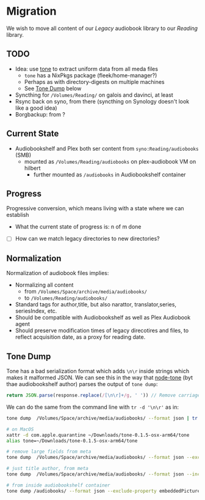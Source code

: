 # Migration

We wish to move all content of our _Legacy_ audiobook library to our _Reading_ library.

## TODO

- Idea: use [tone](https://github.com/sandreas/tone) to extract uniform data from all meda files
  - `tone` has a NixPkgs package (fleek/home-manager?)
  - Perhaps as with directory-digests on multiple machines
  - See [Tone Dump](#tone-dump) below
- Syncthing for `/Volumes/Reading/` on galois and davinci, at least
- Rsync back on syno, from there (syncthing on Synology doesn't look like a good idea)
- Borgbackup: from ?

## Current State

- Audiobookshelf and Plex both ser content from `syno:Reading/audiobooks` (SMB)
  - mounted as `/Volumes/Reading/audiobooks` on plex-audiobook VM on hilbert
    - further mounted as `/audiobooks` in Audiobookshelf container

## Progress

Progressive conversion, which means living with a state where we can establish

- What the current state of progress is: n of m done
- [ ] How can we match legacy directories to new directories?

## Normalization

Normalization of audiobook files implies:

- Normalizing all content
  - from `/Volumes/Space/archive/media/audiobooks/`
  - to `/Volumes/Reading/audiobooks/`
- Standard tags for author,title, but also narattor, translator,series, seriesIndex, etc.
- Should be compatible with Audiobookshelf as well as Plex Audiobook agent
- Should preserve modification times of legacy direcotires and files, to reflect acquisition date, as a proxy for reading date.

## Tone Dump

Tone has a bad serialization format which adds `\n\r` inside strings which makes it malformed JSON.
We can see this in the way that [node-tone](https://github.com/advplyr/node-tone/) (byt thae audiobookshelf author) parses the output of `tone dump`:

```js
return JSON.parse(response.replace(/[\n\r]+/g, ' ')) // Remove carriage returns`
```

We can do the same from the command line with `tr -d '\n\r'` as in:

```bash
tone dump  /Volumes/Space/archive/media/audiobooks/ --format json | tr -d '\n\r' | jq
```

```bash
# on MacOS
xattr -d com.apple.quarantine ~/Downloads/tone-0.1.5-osx-arm64/tone
alias tone=~/Downloads/tone-0.1.5-osx-arm64/tone

# remove large fields from meta
tone dump  /Volumes/Space/archive/media/audiobooks/ --format json --exclude-property embeddedPictures --exclude-property comment --exclude-property description | tr -d '\n\r' | jq

# just title author, from meta
tone dump  /Volumes/Space/archive/media/audiobooks/ --format json --include-property title --include-property artist | tr -d '\n\r' | jq .meta

# from inside audiobookshelf container
tone dump /audiobooks/ --format json --exclude-property embeddedPictures --exclude-property comment --exclude-property description| tr -d '\n\r'| jq
```
